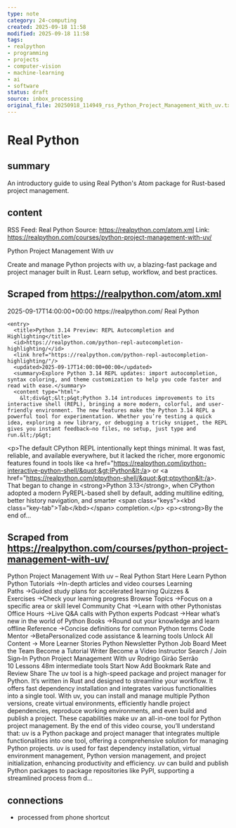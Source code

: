 ```yaml
---
type: note
category: 24-computing
created: 2025-09-18 11:58
modified: 2025-09-18 11:58
tags:
- realpython
- programming
- projects
- computer-vision
- machine-learning
- ai
- software
status: draft
source: inbox_processing
original_file: 20250918_114949_rss_Python_Project_Management_With_uv.txt
---
```



# Real Python

## summary
An introductory guide to using Real Python's Atom package for Rust-based project management.

## content
RSS Feed: Real Python
Source: https://realpython.com/atom.xml
Link: https://realpython.com/courses/python-project-management-with-uv/

Python Project Management With uv

Create and manage Python projects with uv, a blazing-fast package and project manager built in Rust. Learn setup, workflow, and best practices.

## Scraped from https://realpython.com/atom.xml
<?xml version="1.0" encoding="utf-8"?>
<feed xmlns="http://www.w3.org/2005/Atom">

  <title>Real Python</title>
  <link href="https://realpython.com/atom.xml" rel="self"/>
  <link href="https://realpython.com/"/>
  <updated>2025-09-17T14:00:00+00:00</updated>
  <id>https://realpython.com/</id>
  <author>
    <name>Real Python</name>
  </author>

  
    <entry>
      <title>Python 3.14 Preview: REPL Autocompletion and Highlighting</title>
      <id>https://realpython.com/python-repl-autocompletion-highlighting/</id>
      <link href="https://realpython.com/python-repl-autocompletion-highlighting/"/>
      <updated>2025-09-17T14:00:00+00:00</updated>
      <summary>Explore Python 3.14 REPL updates: import autocompletion, syntax coloring, and theme customization to help you code faster and read with ease.</summary>
      <content type="html">
        &lt;div&gt;&lt;p&gt;Python 3.14 introduces improvements to its interactive shell (REPL), bringing a more modern, colorful, and user-friendly environment. The new features make the Python 3.14 REPL a powerful tool for experimentation. Whether you’re testing a quick idea, exploring a new library, or debugging a tricky snippet, the REPL gives you instant feedback—no files, no setup, just type and run.&lt;/p&gt;
&lt;p&gt;The default CPython REPL intentionally kept things minimal. It was fast, reliable, and available everywhere, but it lacked the richer, more ergonomic features found in tools like &lt;a href=&quot;https://realpython.com/ipython-interactive-python-shell/&quot;&gt;IPython&lt;/a&gt; or &lt;a href=&quot;https://realpython.com/ptpython-shell/&quot;&gt;ptpython&lt;/a&gt;. That began to change in &lt;strong&gt;Python 3.13&lt;/strong&gt;, when CPython adopted a modern PyREPL-based shell by default, adding multiline editing, better history navigation, and smarter &lt;span class=&quot;keys&quot;&gt;&lt;kbd class=&quot;key-tab&quot;&gt;Tab&lt;/kbd&gt;&lt;/span&gt; completion.&lt;/p&gt;
&lt;p&gt;&lt;strong&gt;By the end of...


## Scraped from https://realpython.com/courses/python-project-management-with-uv/
Python Project Management With uv – Real Python Start&nbsp;Here Learn Python Python Tutorials&nbsp;→In-depth articles and video courses Learning Paths&nbsp;→Guided study plans for accelerated learning Quizzes & Exercises&nbsp;→Check your learning progress Browse Topics&nbsp;→Focus on a specific area or skill level Community Chat&nbsp;→Learn with other Pythonistas Office Hours&nbsp;→Live Q&A calls with Python experts Podcast&nbsp;→Hear what’s new in the world of Python Books&nbsp;→Round out your knowledge and learn offline Reference&nbsp;→Concise definitions for common Python terms Code Mentor&nbsp;→BetaPersonalized code assistance &amp; learning tools Unlock All Content&nbsp;→ More Learner Stories Python Newsletter Python Job Board Meet the Team Become a Tutorial Writer Become a Video Instructor Search / Join Sign&#8209;In Python Project Management With uv Rodrigo Girão Serrão 10&nbsp;Lessons 48m intermediate tools Start Now Add Bookmark Rate and Review Share The uv tool is a high-speed package and project manager for Python. It&rsquo;s written in Rust and designed to streamline your workflow. It offers fast dependency installation and integrates various functionalities into a single tool. With uv, you can install and manage multiple Python versions, create virtual environments, efficiently handle project dependencies, reproduce working environments, and even build and publish a project. These capabilities make uv an all-in-one tool for Python project management. By the end of this video course, you&rsquo;ll understand that: uv is a Python package and project manager that integrates multiple functionalities into one tool, offering a comprehensive solution for managing Python projects. uv is used for fast dependency installation, virtual environment management, Python version management, and project initialization, enhancing productivity and efficiency. uv can build and publish Python packages to package repositories like PyPI, supporting a streamlined process from d...


## connections
- processed from phone shortcut
